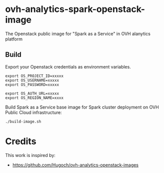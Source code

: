 # ovh-analytics-spark-openstack-image

The Openstack public image for "Spark as a Service" in OVH alanytics platform

## Build

Export your Openstack credentials as environment variables.

```
export OS_PROJECT_ID=xxxxx
export OS_USERNAME=xxxxx
export OS_PASSWORD=xxxxx

export OS_AUTH_URL=xxxxx
export OS_REGION_NAME=xxxx
```

Build Spark as a Service base image for Spark cluster deployment on OVH Public Cloud infrastructure:

```./build-image.sh```


# Credits

This work is inspired by:
- https://github.com/Hugoch/ovh-analytics-openstack-images
